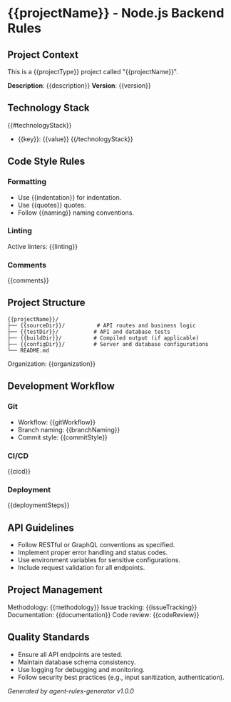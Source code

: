 # {{projectName}} - Node.js Backend Rules

## Project Context
This is a {{projectType}} project called "{{projectName}}".

**Description**: {{description}}
**Version**: {{version}}

## Technology Stack
{{#technologyStack}}
- {{key}}: {{value}}
{{/technologyStack}}

## Code Style Rules
### Formatting
- Use {{indentation}} for indentation.
- Use {{quotes}} quotes.
- Follow {{naming}} naming conventions.

### Linting
Active linters: {{linting}}

### Comments
{{comments}}

## Project Structure
```
{{projectName}}/
├── {{sourceDir}}/          # API routes and business logic
├── {{testDir}}/           # API and database tests
├── {{buildDir}}/          # Compiled output (if applicable)
├── {{configDir}}/         # Server and database configurations
└── README.md
```
Organization: {{organization}}

## Development Workflow
### Git
- Workflow: {{gitWorkflow}}
- Branch naming: {{branchNaming}}
- Commit style: {{commitStyle}}

### CI/CD
{{cicd}}

### Deployment
{{deploymentSteps}}

## API Guidelines
- Follow RESTful or GraphQL conventions as specified.
- Implement proper error handling and status codes.
- Use environment variables for sensitive configurations.
- Include request validation for all endpoints.

## Project Management
Methodology: {{methodology}}
Issue tracking: {{issueTracking}}
Documentation: {{documentation}}
Code review: {{codeReview}}

## Quality Standards
- Ensure all API endpoints are tested.
- Maintain database schema consistency.
- Use logging for debugging and monitoring.
- Follow security best practices (e.g., input sanitization, authentication).

*Generated by agent-rules-generator v1.0.0*